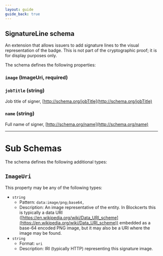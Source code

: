 ```yaml
---
layout: guide
guide_back: true
---
```

## SignatureLine schema

An extension that allows issuers to add signature lines to the visual representation of the badge. This is not part of the cryptographic proof; it is for display purposes only.

The schema defines the following properties:

### `image` (ImageUri, required)

### `jobTitle` (string)

Job title of signer, [http://schema.org/jobTitle](http://schema.org/jobTitle)

### `name` (string)

Full name of signer, [http://schema.org/name](http://schema.org/name)

---

# Sub Schemas

The schema defines the following additional types:

## `ImageUri`

This property may be any of the following types:

* `string`
  * Pattern: `data:image/png;base64,`
  * Description: An image representative of the entity. In Blockcerts this is typically a data URI ([https://en.wikipedia.org/wiki/Data_URI_scheme](https://en.wikipedia.org/wiki/Data_URI_scheme)) embedded as a base-64 encoded PNG image, but it may also be a URI where the image may be found.
* `string`
  * Format: `uri`
  * Description: IRI (typically HTTP) representing this signature image.